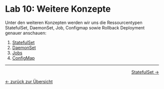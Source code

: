 # Lab 10: Weitere Konzepte

Unter den weiteren Konzepten werden wir uns die Ressourcentypen StatefulSet, DaemonSet, Job, Configmap sowie Rollback Deployment genauer anschauen:

1. [StatefulSet](labs/10_1_statefulset.md)
1. [DaemonSet](labs/10_2_daemonset.md)
1. [Jobs](labs/10_3_jobs.md)
1. [ConfigMap](labs/10_4_configmap.md)

---

<p width="100px" align="right"><a href="10_1_statefulset.md">StatefulSet →</a></p>

[← zurück zur Übersicht](../README.md)
